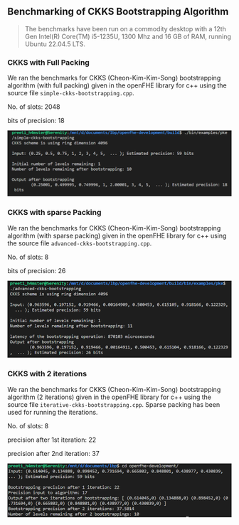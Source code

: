 ## Benchmarking of CKKS Bootstrapping Algorithm

>The benchmarks have been run on a commodity desktop with a 12th Gen Intel(R) Core(TM) i5-1235U, 1300 Mhz and 16 GB of RAM, running Ubuntu 22.04.5 LTS.

### CKKS with Full Packing

We ran the benchmarks for CKKS (Cheon-Kim-Kim-Song) bootstrapping algorithm (with full packing) given in the openFHE library for c++ using the source file `simple-ckks-bootstrapping.cpp`.

No. of slots: 2048

bits of precision: 18

![ckks-full-packing](../../images/img1.png)

### CKKS with sparse Packing

We ran the benchmarks for CKKS (Cheon-Kim-Kim-Song) bootstrapping algorithm (with sparse packing) given in the openFHE library for c++ using the source file `advanced-ckks-bootstrapping.cpp`.

No. of slots: 8

bits of precision: 26

![ckks-sparse-packing](../../images/adv-ckks.png)

### CKKS with 2 iterations

We ran the benchmarks for CKKS (Cheon-Kim-Kim-Song) bootstrapping algorithm (2 iterations) given in the openFHE library for c++ using the source file `iterative-ckks-bootstrapping.cpp`. Sparse packing has been used for running the iterations.

No. of slots: 8

precision after 1st iteration: 22

precision after 2nd iteration: 37

![ckks-with-2-iterations](../../images/img3.png)


